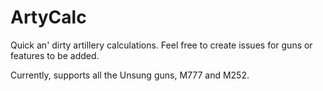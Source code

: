 # ArtyCalc

Quick an' dirty artillery calculations. Feel free to create issues for guns or features to be added.

Currently, supports all the Unsung guns, M777 and M252.